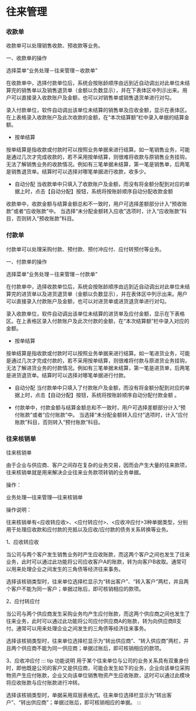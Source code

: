 # 往来管理
### 收款单
收款单可以处理销售收款、预收款等业务。

一、收款单的操作

选择菜单“业务处理－往来管理－收款单”

在收款单中，选择付款单位后，系统会按账龄顺序由远到近自动调出对此单位未结算完的销售单以及销售退货单（金额以负数显示），并在下表体区中列示出来。用户可以直接录入收款账户及金额，也可以对销售单或销售退货单进行对勾。

录入付款单位，软件自动调出该单位未结算的销售单及应收金额，显示在表体区。在上表格录入收款账户及此次收款的金额，在“本次结算额”栏中录入单据的结算金额。

* 按单结算

按单结算是指收款或付款时可以按照业务单据来进行结算。如一笔销售业务，可能是通过几次才完成收款的，若不采用按单结算，则很难将收款与原销售业务挂钩，无法了解销售业务的收款情况。例如有三笔单据未结算，第一笔是销售单，后两笔是销售退货单。结算时可以选择对哪笔单据进行收款，收多少。

* 自动分配
当收款单中只填入了收款账户及金额，而没有将金额分配到对应的单据上时，点击【自动分配】按钮，系统将按账龄顺序自动分配收款金额

收款单中，收款金额与结算金额总和不一致时，用户可选择差额部分计入“预收账款”或者“应收账款”中。 当选择“未分配金额转入应收”选项时，计入“应收账款”科目，否则转入“预收账款”科目。

### 付款单
付款单可以处理采购付款、预付款、预付冲应付、应付转预付等业务。

一、付款单的操作

选择菜单“业务处理－往来管理－付款单”

在付款单中，选择收款单位后，系统会按账龄顺序由远到近自动调出对此单位未结算完的进货单以及进货退货单（金额以负数显示），并在表体区中列示出来。用户可以直接录入付款账户及金额，也可以对进货单或进货退货单进行对勾。

录入收款单位，软件自动调出该单位未结算的进货单及应付金额，显示在下表格区。在上表格区录入付款账户及此次付款的金额，在“本次结算额”栏中录入对应的金额。
* 按单结算

按单结算是指收款或付款时可以按照业务单据来进行结算。如一笔进货业务，可能是通过几次才完成付款的，若不采用按单结算，则很难将付款与原进货业务挂钩，无法了解进货业务的付款情况。例如有三笔单据未结算，第一笔是进货单，后两笔是进货退货单。结算时可以选择对哪笔单据进行付款。
* 自动分配
当付款单中只填入了付款账户及金额，而没有将金额分配到对应的单据上时，点击【自动分配】按钮，系统将按账龄顺序自动分配付款金额 。

* 付款单中，付款金额与结算金额总和不一致时，用户可选择差额部分计入“预付账款”或者“应付账款”中。 当选择“未分配金额转入应付”选项时，计入“应付账款”科目，否则转入“预付账款”科目。

### 往来核销单
往来核销单

由于企业与供应商、客户之间存在复杂的业务交易，因而会产生大量的往来款项，往来核销单就是用来解决企业往来业务款项转销的业务单据。

操作：

业务处理—往来管理—往来核销单

操作说明：

往来核销单有<应收转应收>、<应付转应付>、<应收冲应付>3种单据类型，分别用于处理应收款和应付款的充抵以及应收/应付款的债务关系转换等业务。

1、应收转应收

当公司与两个客户发生销售业务时产生应收账款，而这两个客户之间也发生了往来业务，此时可以通过此功能将公司应收客户A的账款，转为向客户B收取。通常可以用来处理企业之间发生的三角债等经济往来事务。

选择该核销类型时，往来单位选择栏显示为“转出客户”、“转入客户”两栏，并且两个客户不能为同一客户；单据过账后，即可核销相应的款项。

2、应付转应付

当公司与两个供应商发生采购业务均产生应付账款，而这两个供应商之间也发生了往来业务，此时可以通过此功能将公司应付供应商A的账款，转为向供应商B支付。通常可以用来处理企业之间发生的三角债等经济往来事务。

选择该核销类型时，往来单位选择栏显示为“转出供应商”、“转入供应商”两栏，并且两个供应商不能为同一供应商；单据过账后，即可核销相应的款项。

3、应收冲应付
::: tip 功能说明
用于某个往来单位与公司的业务关系具有双重身份时，即他既是公司的客户又是供应商，可能会发生如下的业务，企业向该单位采购物资产生应付账款，企业又向该单位销售物资产生应收账款，这时可以通过此模块将应收账款与应付账款进行冲转。

选择该核销类型时，单据采用双层表格式。往来单位选择栏显示为“转出客户”、“转出供应商”；单据过账后，即可核销相应的单据。
:::
